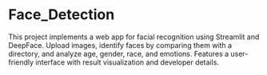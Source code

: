 # Face_Detection
This project implements a web app for facial recognition using Streamlit and DeepFace. Upload images, identify faces by comparing them with a directory, and analyze age, gender, race, and emotions. Features a user-friendly interface with result visualization and developer details.
